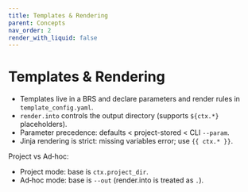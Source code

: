 ```yaml
---
title: Templates & Rendering
parent: Concepts
nav_order: 2
render_with_liquid: false
---
```


# Templates & Rendering

- Templates live in a BRS and declare parameters and render rules in `template_config.yaml`.
- `render.into` controls the output directory (supports `${ctx.*}` placeholders).
- Parameter precedence: defaults < project-stored < CLI `--param`.
- Jinja rendering is strict: missing variables error; use `{{ ctx.* }}`.

Project vs Ad‑hoc:
- Project mode: base is `ctx.project_dir`.
- Ad‑hoc mode: base is `--out` (render.into is treated as `.`).
